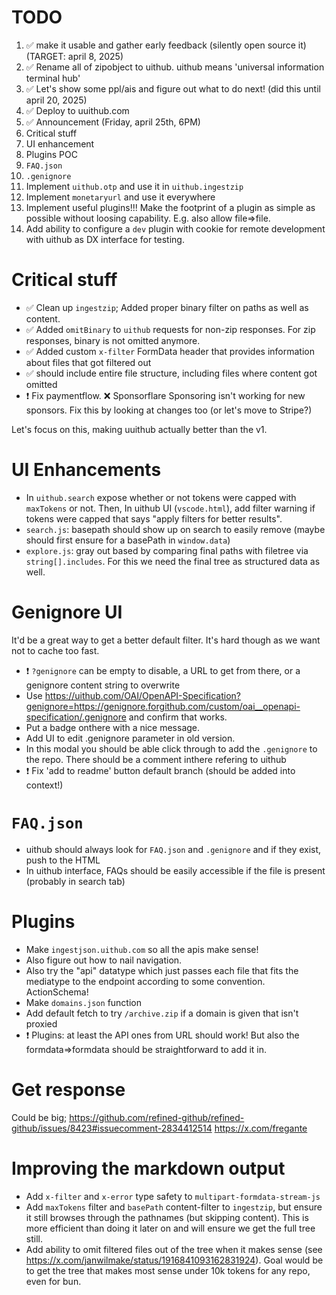# TODO

1. ✅ make it usable and gather early feedback (silently open source it) (TARGET: april 8, 2025)
2. ✅ Rename all of zipobject to uithub. uithub means 'universal information terminal hub'
3. ✅ Let's show some ppl/ais and figure out what to do next! (did this until april 20, 2025)
4. ✅ Deploy to uuithub.com
5. ✅ Announcement (Friday, april 25th, 6PM)
6. Critical stuff
7. UI enhancement
8. Plugins POC
9. `FAQ.json`
10. `.genignore`
11. Implement `uithub.otp` and use it in `uithub.ingestzip`
12. Implement `monetaryurl` and use it everywhere
13. Implement useful plugins!!! Make the footprint of a plugin as simple as possible without loosing capability. E.g. also allow file=>file.
14. Add ability to configure a `dev` plugin with cookie for remote development with uithub as DX interface for testing.

# Critical stuff

- ✅ Clean up `ingestzip`; Added proper binary filter on paths as well as content.
- ✅ Added `omitBinary` to `uithub` requests for non-zip responses. For zip responses, binary is not omitted anymore.
- ✅ Added custom `x-filter` FormData header that provides information about files that got filtered out
- ✅ should include entire file structure, including files where content got omitted
- ❗️ Fix paymentflow. ❌ Sponsorflare Sponsoring isn't working for new sponsors. Fix this by looking at changes too (or let's move to Stripe?)

Let's focus on this, making uuithub actually better than the v1.

# UI Enhancements 

- In `uithub.search` expose whether or not tokens were capped with `maxTokens` or not. Then, In uithub UI (`vscode.html`), add filter warning if tokens were capped that says "apply filters for better results".
- `search.js`: basepath should show up on search to easily remove (maybe should first ensure for a basePath in `window.data`)
- `explore.js`: gray out based by comparing final paths with filetree via `string[].includes`. For this we need the final tree as structured data as well.

# Genignore UI

It'd be a great way to get a better default filter. It's hard though as we want not to cache too fast.

- ❗️ `?genignore` can be empty to disable, a URL to get from there, or a genignore content string to overwrite
- Use https://uithub.com/OAI/OpenAPI-Specification?genignore=https://genignore.forgithub.com/custom/oai__openapi-specification/.genignore and confirm that works.
- Put a badge onthere with a nice message.
- Add UI to edit .genignore parameter in old version.
- In this modal you should be able click through to add the `.genignore` to the repo. There should be a comment inthere refering to uithub
- ❗️ Fix 'add to readme' button default branch (should be added into context!)

# `FAQ.json`

- uithub should always look for `FAQ.json` and `.genignore` and if they exist, push to the HTML
- In uithub interface, FAQs should be easily accessible if the file is present (probably in search tab)

# Plugins

- Make `ingestjson.uithub.com` so all the apis make sense!
- Also figure out how to nail navigation.
- Also try the "api" datatype which just passes each file that fits the mediatype to the endpoint according to some convention. ActionSchema!
- Make `domains.json` function
- Add default fetch to try `/archive.zip` if a domain is given that isn't proxied
- ❗️ Plugins: at least the API ones from URL should work! But also the formdata=>formdata should be straightforward to add it in.

# Get response

Could be big; https://github.com/refined-github/refined-github/issues/8423#issuecomment-2834412514 https://x.com/fregante

# Improving the markdown output

- Add `x-filter` and `x-error` type safety to `multipart-formdata-stream-js`
- Add `maxTokens` filter and `basePath` content-filter to `ingestzip`, but ensure it still browses through the pathnames (but skipping content). This is more efficient than doing it later on and will ensure we get the full tree still.
- Add ability to omit filtered files out of the tree when it makes sense (see https://x.com/janwilmake/status/1916841093162831924). Goal would be to get the tree that makes most sense under 10k tokens for any repo, even for bun.
